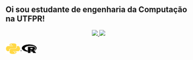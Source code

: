 ## Oi sou estudante de engenharia da Computação na UTFPR!
<div align="center">
  <a href="https://github.com/lucaspvpa">
  <img height="180em" src="https://github-readme-stats.vercel.app/api?username=lucaspvpa&show_icons=true&theme=dark&include_all_commits=true&count_private=true"/>
  <img height="180em" src="https://github-readme-stats.vercel.app/api/top-langs/?username=lucaspvpa&layout=compact&langs_count=7&theme=dark"/>
</div>
<div style="display: inline_block"><br>
  <img align="center" alt="Lucas-Python" height="30" width="40" src="https://raw.githubusercontent.com/devicons/devicon/master/icons/python/python-plain.svg">
  <img align="center" alt="Lucas-R" height="30" width="40" src="https://raw.githubusercontent.com/devicons/devicon/master/icons/r/r-plain.svg">
</div>
